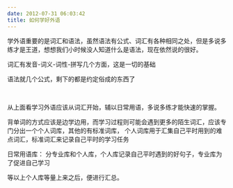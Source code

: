 ```yaml
---
date: 2012-07-31 06:03:42
title: 如何学好外语
---
```



<p>
	学外语重要的是词汇和语法，虽然语法有公式、词汇有各种相同之处，但是多说多练才是王道，想想我们小时候没人知道什么是语法，现在依然说的很好。
</p>
<p>
	词汇有发音-词义-词性-拼写几个方面，这是一切的基础
</p>
<p>
	语法就几个公式，剩下的都是约定俗成的东西了
</p>
<p>
	<br />
</p>
<p>
	从上面看学习外语应该从词汇开始，辅以日常用语，多说多练才能快速的掌握。
</p>
<p>
	背单词的方式应该是边学边用，而学习过程则可能会遇到更多的陌生词汇，应该专门分出一个个人词库，其他的有标准词库， 个人词库用于汇集自己平时用到的难点词汇，标准词汇来记录自己平时的学习任务
</p>
<p>
	日常用语库： 分专业库和个人库，个人库记录自己平时遇到的好句子，专业库为了促进自己学习
</p>
<p>
	等以上个人库等量上来之后，便进行汇总。
</p>
<p>
	<br />
</p>